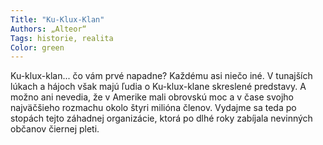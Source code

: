```yaml
---
Title: "Ku-Klux-Klan"
Authors: „Alteor“
Tags: historie, realita
Color: green
---
```

Ku-klux-klan... čo vám prvé napadne? Každému
asi niečo iné. V tunajších lúkach a hájoch
však majú ľudia o Ku-klux-klane skreslené
predstavy. A možno ani nevedia, že v Amerike
mali obrovskú moc a v čase svojho najväčšieho
rozmachu okolo štyri milióna členov. Vydajme
sa teda po stopách tejto záhadnej organizácie,
ktorá po dlhé roky zabíjala nevinných občanov
čiernej pleti.
